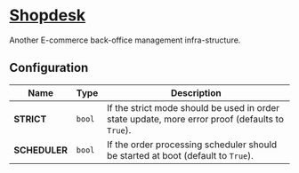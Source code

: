 # [Shopdesk](http://shopdesk.hive.pt)

Another E-commerce back-office management infra-structure.

## Configuration

| Name | Type | Description |
| ----- | ----- | ----- |
| **STRICT** | `bool` | If the strict mode should be used in order state update, more error proof (defaults to `True`). |
| **SCHEDULER** | `bool` | If the order processing scheduler should be started at boot (default to `True`). |
